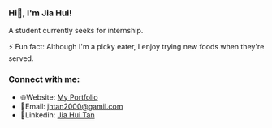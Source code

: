 ### Hi👋, I'm Jia Hui!

A student currently seeks for internship.

⚡ Fun fact: Although I'm a picky eater, I enjoy trying new foods when they're served.

### Connect with me:

- 🌐Website: [My Portfolio](https://yuu-2000.github.io)
- 📧Email: [jhtan2000@gamil.com](mailto:jhtan2000@gmail.com)
- 📝Linkedin: [Jia Hui Tan](https://www.linkedin.com/in/jiahuitan1202/)
